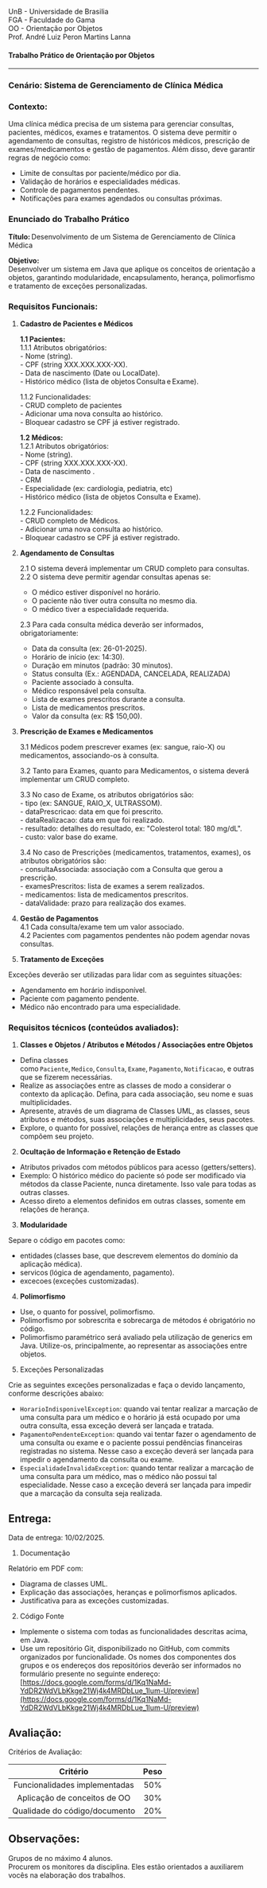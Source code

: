    
UnB - Universidade de Brasilia   
FGA - Faculdade do Gama   
OO - Orientação por Objetos   
Prof. André Luiz Peron Martins Lanna   
   
#### Trabalho Prático de Orientação por Objetos   
---   
   
### Cenário: Sistema de Gerenciamento de Clínica Médica 

### Contexto: 

Uma clínica médica precisa de um sistema para gerenciar consultas, pacientes, médicos, exames e tratamentos. O sistema deve permitir o agendamento de consultas, registro de históricos médicos, prescrição de exames/medicamentos e gestão de pagamentos. Além disso, deve garantir regras de negócio como: 

- Limite de consultas por paciente/médico por dia. 
- Validação de horários e especialidades médicas. 
- Controle de pagamentos pendentes. 
- Notificações para exames agendados ou consultas próximas. 

### Enunciado do Trabalho Prático 

**Título:** Desenvolvimento de um Sistema de Gerenciamento de Clínica Médica 

**Objetivo:**   
Desenvolver um sistema em Java que aplique os conceitos de orientação a objetos, garantindo modularidade, encapsulamento, herança, polimorfismo e tratamento de exceções personalizadas. 

### Requisitos Funcionais: 

1. **Cadastro de Pacientes e Médicos**

   **1.1  Pacientes:**       
      1.1.1 Atributos obrigatórios:    
         - Nome (string).    
         - CPF (string XXX.XXX.XXX-XX).    
         - Data de nascimento (Date ou LocalDate).    
         - Histórico médico (lista de objetos Consulta e Exame).    
      
      1.1.2 Funcionalidades:   
         - CRUD completo de pacientes    
         - Adicionar uma nova consulta ao histórico.    
         - Bloquear cadastro se CPF já estiver registrado.    
   
   **1.2 Médicos:**    
      1.2.1 Atributos obrigatórios:   
         - Nome (string).   
         - CPF (string XXX.XXX.XXX-XX).   
         - Data de nascimento .   
         - CRM  
         - Especialidade (ex: cardiologia, pediatria, etc)  
         - Histórico médico (lista de objetos Consulta e Exame). 
   
   1.2.2 Funcionalidades:   
         -  CRUD completo de Médicos.    
         -  Adicionar uma nova consulta ao histórico.    
         -  Bloquear cadastro se CPF já estiver registrado.    



2. **Agendamento de Consultas**

   2.1 O sistema deverá implementar um CRUD completo para consultas.  
   2.2 O sistema deve permitir agendar consultas apenas se: 
      - O médico estiver disponível no horário. 
      - O paciente não tiver outra consulta no mesmo dia. 
      - O médico tiver a especialidade requerida. 
   
   2.3 Para cada consulta médica deverão ser informados, obrigatoriamente:  
      - Data da consulta (ex: 26-01-2025). 
      - Horário de início (ex: 14:30). 
      - Duração em minutos (padrão: 30 minutos). 
      - Status consulta	(Ex.: AGENDADA, CANCELADA, REALIZADA) 
      - Paciente associado à consulta. 
      - Médico responsável pela consulta. 
      - Lista de exames prescritos durante a consulta. 
      - Lista de medicamentos prescritos. 
      - Valor da consulta (ex: R$ 150,00).    
  
 
  
3. **Prescrição de Exames e Medicamentos**

   3.1 Médicos podem prescrever exames (ex: sangue, raio-X) ou medicamentos, associando-os à consulta. 
   
   3.2 Tanto para Exames, quanto para Medicamentos, o sistema deverá implementar um CRUD completo.  
   
   3.3 No caso de Exame, os atributos obrigatórios são:  
       - tipo (ex: SANGUE, RAIO_X, ULTRASSOM).    
       - dataPrescricao: data em que foi prescrito.    
       - dataRealizacao: data em que foi realizado.    
       - resultado: detalhes do resultado, ex: "Colesterol total: 180 mg/dL".    
       - custo: valor base do exame.    
   
   3.4 No caso de Prescrições (medicamentos, tratamentos, exames), os atributos obrigatórios são:  
       - consultaAssociada: associação com a Consulta que gerou a prescrição.    
       - examesPrescritos: lista de exames a serem realizados.    
       - medicamentos: lista de medicamentos prescritos.    
       - dataValidade: prazo para realização dos exames.    

 

4. **Gestão de Pagamentos**   
   4.1 Cada consulta/exame tem um valor associado.   
   4.2 Pacientes com pagamentos pendentes não podem agendar novas consultas.   

5. **Tratamento de Exceções**

Exceções deverão ser utilizadas para lidar com as seguintes situações: 
 - Agendamento em horário indisponível. 
 - Paciente com pagamento pendente. 
 - Médico não encontrado para uma especialidade. 
    


### Requisitos técnicos (conteúdos avaliados): 
1. **Classes e Objetos / Atributos e Métodos / Associações entre Objetos** 

- Defina classes como ``Paciente``, ``Medico``, ``Consulta``, ``Exame``, ``Pagamento``, ``Notificacao``, e outras que se fizerem necessárias. 
- Realize as associações entre as classes de modo a considerar o contexto da aplicação. Defina, para cada associação, seu nome e suas multiplicidades.  
- Apresente, através de um diagrama de Classes UML, as classes, seus atributos e métodos, suas associações e multiplicidades, seus pacotes.  
- Explore, o quanto for possível, relações de herança entre as classes que compõem seu projeto.  


2. **Ocultação de Informação e Retenção de Estado** 

- Atributos privados com métodos públicos para acesso (getters/setters). 
- Exemplo: O histórico médico do paciente só pode ser modificado via métodos da classe Paciente, nunca diretamente. Isso vale para todas as outras classes.  
- Acesso direto a elementos definidos em outras classes, somente em relações de herança.  


3. **Modularidade** 

Separe o código em pacotes como: 
- entidades (classes base, que descrevem elementos do domínio da aplicação médica). 
- servicos (lógica de agendamento, pagamento). 
- excecoes (exceções customizadas). 


4. **Polimorfismo**

- Use, o quanto for possível, polimorfismo.  
- Polimorfismo por sobrescrita e sobrecarga de métodos é obrigatório no código.  
- Polimorfismo paramétrico será avaliado pela utilização de generics em Java. Utilize-os, principalmente, ao representar as associações entre objetos.  


5. Exceções Personalizadas 

Crie as seguintes exceções personalizadas e faça o devido lançamento, conforme descrições abaixo:  

- ``HorarioIndisponivelException``: quando vai tentar realizar a marcação de uma consulta para um médico e o horário já está ocupado por uma outra consulta, essa exceção deverá ser lançada e tratada.   
- ``PagamentoPendenteException``: quando vai tentar fazer o agendamento de uma consulta ou exame e o paciente possui pendências financeiras registradas no sistema. Nesse caso a exceção deverá ser lançada para impedir o agendamento da consulta ou exame.  
- ``EspecialidadeInvalidaException``: quando tentar realizar a marcação de uma consulta para um médico, mas o médico não possui tal especialidade. Nesse caso a exceção deverá ser lançada para impedir que a marcação da consulta seja realizada.  

## Entrega:   

Data de entrega: 10/02/2025.

1. Documentação 

Relatório em PDF com: 
- Diagrama de classes UML. 
- Explicação das associações, heranças e polimorfismos aplicados. 
- Justificativa para as exceções customizadas. 

 

2. Código Fonte 

- Implemente o sistema com todas as funcionalidades descritas acima, em Java. 
- Use um repositório Git, disponibilizado no GitHub, com commits organizados por funcionalidade. Os nomes dos componentes dos grupos e os endereços dos repositórios deverão ser informados no formulário presente no seguinte endereço: [https://docs.google.com/forms/d/1Kq1NaMd-YdDR2WdVLbKkge21Wj4k4MRDbLue_1Ium-U/preview](https://docs.google.com/forms/d/1Kq1NaMd-YdDR2WdVLbKkge21Wj4k4MRDbLue_1Ium-U/preview)
   
## Avaliação:   
Critérios de Avaliação: 

| Critério                      | Peso |
|:-----------------------------:|:----:|
| Funcionalidades implementadas | 50%  |
| Aplicação de conceitos de OO  | 30%  |
| Qualidade do código/documento | 20%  |


   
## Observações:   
   
  Grupos de no máximo 4 alunos.   
  Procurem os monitores da disciplina. Eles estão orientados a auxiliarem vocês na elaboração dos trabalhos.   
